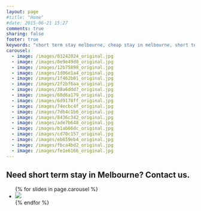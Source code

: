```yaml
---
layout: page
#title: "Home"
#date: 2015-06-21 15:27
comments: true
sharing: false
footer: true
keywords: "short term stay melbourne, cheap stay in melbourne, short term lease"
carousel:
  - image: /images/03242024_original.jpg
  - image: /images/0e9e49d0_original.jpg
  - image: /images/12b75898_original.jpg
  - image: /images/1d06e1a4_original.jpg
  - image: /images/1f462b01_original.jpg
  - image: /images/2f2bf6aa_original.jpg
  - image: /images/38a6ddd7_original.jpg
  - image: /images/60d6a179_original.jpg
  - image: /images/6d9178ff_original.jpg
  - image: /images/74ecbc4f_original.jpg
  - image: /images/7db4c1b6_original.jpg
  - image: /images/8436c342_original.jpg
  - image: /images/ade7b648_original.jpg
  - image: /images/b1ab66dc_original.jpg
  - image: /images/cd70c157_original.jpg
  - image: /images/eb659eb4_original.jpg
  - image: /images/fbca4bd2_original.jpg
  - image: /images/fe1e6166_original.jpg
---
```

## Need short term stay in Melbourne? Contact us.
<div class="center flexslider">
  <ul class="center slides">
      {% for slides in page.carousel %}
      <li>
        <img center src="{{ slides.image }}" />
      </li>
      {% endfor %}
  </ul>
</div>
